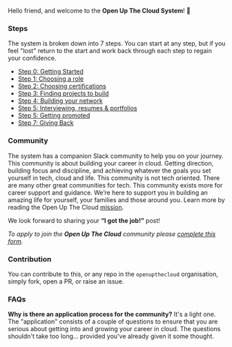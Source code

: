 
Hello friend, and welcome to the **Open Up The Cloud System**! 👋

### Steps

The system is broken down into 7 steps. You can start at any step, but if you feel "lost" return to the start and work back through each step to regain your confidence. 

- [Step 0: Getting Started](https://openupthecloud.github.io/system/step-0-getting-started)
- [Step 1: Choosing a role](https://openupthecloud.github.io/system/step-1-roles)
- [Step 2: Choosing certifications](https://openupthecloud.github.io/system/step-2-certs)
- [Step 3: Finding projects to build](https://openupthecloud.github.io/system/step-3-projects)
- [Step 4: Building your network](https://openupthecloud.github.io/system/step-4-networking)
- [Step 5: Interviewing, resumes & portfolios](https://openupthecloud.github.io/system/step-5-interviews-resumes-portfolio)
- [Step 5: Getting promoted](https://openupthecloud.github.io/system/step-6-getting-promoted)
- [Step 7: Giving Back](https://openupthecloud.github.io/system/step-7-giving-back)

### Community

The system has a companion Slack community to help you on your journey. This community is about building your career in cloud. Getting direction, building focus and discipline, and achieving whatever the goals you set yourself in tech, cloud and life. This community is not tech oriented. There are many other great communities for tech. This community exists more for career support and guidance. We’re here to support you in building an amazing life for yourself, your families and those around you. Learn more by reading the Open Up The Cloud [mission](https://openupthecloud.com/mission).

We look forward to sharing your **“I got the job!”** post!

*To apply to join the **Open Up The Cloud** community please [complete this form](https://openupthecloud.com/community).*


### Contribution

You can contribute to this, or any repo in the `openupthecloud` organisation, simply fork, open a PR, or raise an issue. 

### FAQs

**Why is there an application process for the community?** It's a light one. The "application" consists of a couple of questions to ensure that you are serious about getting into and growing your career in cloud. The questions shouldn't take too long... provided you've already given it some thought. 


